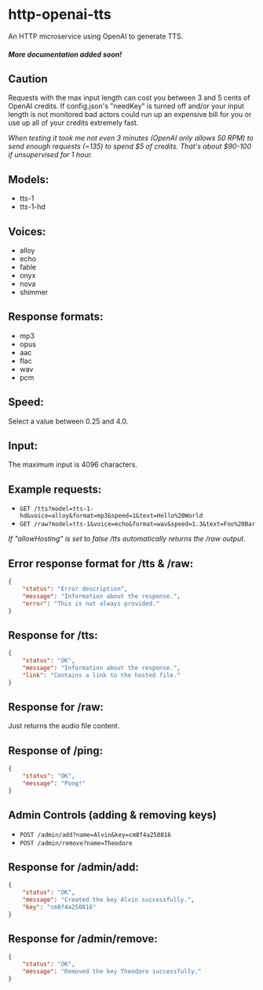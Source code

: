 # http-openai-tts

An HTTP microservice using OpenAI to generate TTS.

##### *More documentation added soon!*

## Caution
Requests with the max input length can cost you between 3 and 5 cents of OpenAI credits. If
config.json's "needKey" is turned off and/or your input length is not monitored bad actors could run up an expensive bill for you or use up all of your credits extremely fast.

*When testing it took me not even 3 minutes (OpenAI only allows 50 RPM) to send enough requests (~135) to spend $5 of credits. That's about $90-100 if unsupervised for 1 hour.*

## Models:
- tts-1
- tts-1-hd

## Voices:
- alloy
- echo
- fable
- onyx
- nova
- shimmer

## Response formats:
- mp3
- opus
- aac
- flac
- wav
- pcm

## Speed:
Select a value between 0.25 and 4.0.

## Input:
The maximum input is 4096 characters.

## Example requests:
- `GET /tts?model=tts-1-hd&voice=alloy&format=mp3&speed=1&text=Hello%20World`
- `GET /raw?model=tts-1&voice=echo&format=wav&speed=1.3&text=Foo%20Bar`

*If "allowHosting" is set to false /tts automatically returns the /raw output.*

## Error response format for /tts & /raw:
```json
{
	"status": "Error description",
	"message": "Information about the response.",
	"error": "This is not always provided."
}
```

## Response for /tts:
```json
{
	"status": "OK",
	"message": "Information about the response.",
	"link": "Contains a link to the hosted file."
}
```
## Response for /raw:
Just returns the audio file content.

## Response of /ping:
```json
{
	"status": "OK",
	"message": "Pong!"
}
```
## Admin Controls (adding & removing keys)
- `POST /admin/add?name=Alvin&key=cm8f4a250816`
- `POST /admin/remove?name=Theodore`

## Response for /admin/add:
```json
{
	"status": "OK",
	"message": "Created the key Alvin successfully.",
	"key": "cm8f4a250816"
}
```

## Response for /admin/remove:
```json
{
	"status": "OK",
	"message": "Removed the key Theodore successfully."
}
```